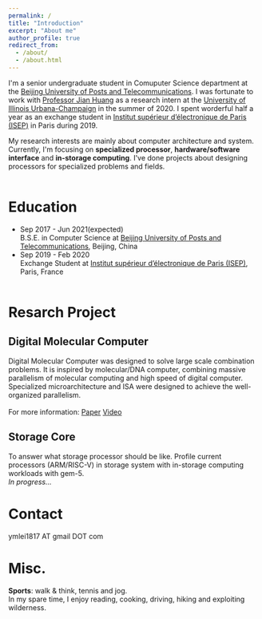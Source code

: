 ```yaml
---
permalink: /
title: "Introduction"
excerpt: "About me"
author_profile: true
redirect_from: 
  - /about/
  - /about.html
---
```


I'm a senior undergraduate student in Comuputer Science department at the [Beijing University of Posts and Telecommunications](https://en.wikipedia.org/wiki/Beijing_University_of_Posts_and_Telecommunications). I was fortunate to work with [Professor Jian Huang](http://jianh.web.engr.illinois.edu/) as a research intern at the [University of Illinois Urbana-Champaign](https://illinois.edu/) in the summer of 2020. I spent worderful half a year as an exchange student in [Institut supérieur d’électronique de Paris (ISEP)](https://en.isep.fr/) in Paris during 2019.

My research interests are mainly about computer architecture and system. Currently, I'm focusing on **specialized processor**, **hardware/software interface** and **in-storage computing**. I've done projects about designing processors for specialized problems and fields.
<br><br>

Education
======
* Sep 2017 - Jun 2021(expected)<br>B.S.E. in Computer Science at [Beijing University of Posts and Telecommunications](https://en.wikipedia.org/wiki/Beijing_University_of_Posts_and_Telecommunications), Beijing, China
* Sep 2019 - Feb 2020<br>Exchange Student at [Institut supérieur d’électronique de Paris (ISEP)](https://en.isep.fr/), Paris, France<br><br>

Resarch Project
======

Digital Molecular Computer
------
Digital Molecular Computer was designed to solve large scale combination problems. It is inspired by molecular/DNA computer, combining massive parallelism of molecular computing and high speed of digital computer. Specialized microarchitecture and ISA were designed to achieve the well-organized parallelism.<br><br>
For more information: [Paper](ymlei/github.io/files/DMC.pdf) [Video](https://www.youtube.com/watch?v=QWBxIEiYPYo)


Storage Core
------
To answer what storage processor should be like. Profile current processors (ARM/RISC-V) in storage system with in-storage computing workloads with gem-5.<br>
*In progress...*<br>

Contact
======
ymlei1817 AT gmail DOT com<br>

Misc.
======
 **Sports**: walk & think, tennis and jog.<br>
 In my spare time, I enjoy reading, cooking, driving, hiking and exploiting wilderness.
<br><br>
<div>
<script type="text/javascript" id="clustrmaps" src="//cdn.clustrmaps.com/map_v2.js?cl=ffffff&w=300&t=n&d=TkK2eJ11m3O6vUTwz881CpCP86xJPuA0Mgpse9p16bE"></script>
 </div>
